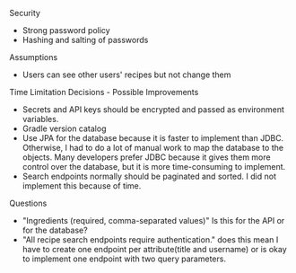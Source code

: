 
Security

- Strong password policy
- Hashing and salting of passwords

Assumptions

- Users can see other users' recipes but not change them

Time Limitation Decisions - Possible Improvements

- Secrets and API keys should be encrypted and passed as environment variables.
- Gradle version catalog
- Use JPA for the database because it is faster to implement than JDBC. Otherwise, I had to do a lot
of manual work to map the database to the objects. Many developers prefer JDBC because it gives them more
control over the database, but it is more time-consuming to implement.
- Search endpoints normally should be paginated and sorted. I did not implement this because of time.

Questions

- "Ingredients (required, comma-separated values)" Is this for the API or for the database?
- "All recipe search endpoints require authentication." does this mean I have to create one endpoint per
attribute(title and username) or is okay to implement one endpoint with two query parameters.
